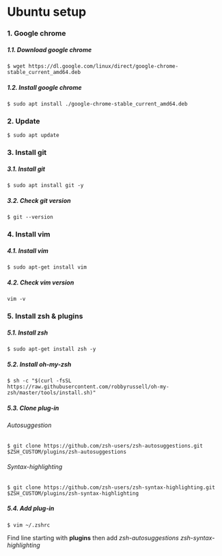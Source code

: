 # Ubuntu setup

### 1. Google chrome

##### 1.1. Download google chrome

```
$ wget https://dl.google.com/linux/direct/google-chrome-stable_current_amd64.deb
```

##### 1.2. Install google chrome

```
$ sudo apt install ./google-chrome-stable_current_amd64.deb
```

### 2. Update 

```
$ sudo apt update
```



### 3. Install git

##### 3.1. Install git

```
$ sudo apt install git -y
```

##### 3.2. Check git version

```
$ git --version
```

### 4. Install vim

##### 4.1. Install vim

```
$ sudo apt-get install vim
```

##### 4.2. Check vim version

```
vim -v
```

### 5. Install zsh & plugins

##### 5.1. Install zsh

```
$ sudo apt-get install zsh -y
```

##### 5.2. Install oh-my-zsh

```
$ sh -c "$(curl -fsSL https://raw.githubusercontent.com/robbyrussell/oh-my-zsh/master/tools/install.sh)"
```

##### 5.3. Clone plug-in

###### Autosuggestion

```
$ git clone https://github.com/zsh-users/zsh-autosuggestions.git $ZSH_CUSTOM/plugins/zsh-autosuggestions
```

###### Syntax-highlighting

```
$ git clone https://github.com/zsh-users/zsh-syntax-highlighting.git $ZSH_CUSTOM/plugins/zsh-syntax-highlighting
```

##### 5.4. Add plug-in

```
$ vim ~/.zshrc
```

Find line starting with **plugins** then add *zsh-autosuggestions zsh-syntax-highlighting* 

